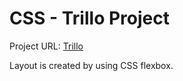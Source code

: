 # CSS - Trillo Project

Project URL: [Trillo](https://prabeensoreng.github.io/Trillo-Project/index.html)

Layout is created by using CSS flexbox.
